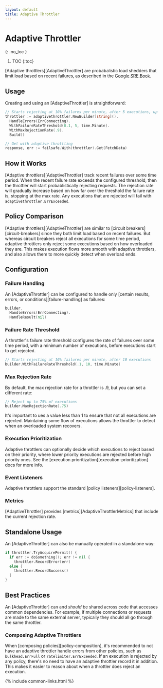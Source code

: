```yaml
---
layout: default
title: Adaptive Throttler
---
```


# Adaptive Throttler
{: .no_toc }

1. TOC
{:toc}

[Adaptive throttlers][AdaptiveThrottler] are probabalistic load shedders that limit load based on recent failures, as described in the [Google SRE Book][throttling].

## Usage

Creating and using an [AdaptiveThrottler] is straightforward:

```go
// Starts rejecting at 10% failures per minute, after 5 executions, up to 90% max rejections
throttler := adaptivethrottler.NewBuilder[string]().
  HandleErrors(ErrConnecting).
  WithFailureRateThreshold(0.1, 5, time.Minute).
  WithMaxRejectionRate(.9).
  Build()

// Get with adaptive throttling
response, err := failsafe.With(throttler).Get(FetchData)
```

## How it Works

[Adaptive throttlers][AdaptiveThrottler] track recent failures over some time period. When the recent failure rate exceeds the configured threshold, then the throttler will start probablistically rejecting requests. The rejection rate will gradually increase based on how far over the threshold the failure rate is, stopping at the max rate. Any executions that are rejected will fail with `adaptivethrottler.ErrExceeded`.

## Policy Comparison

[Adaptive throttlers][AdaptiveThrottler] are similar to [circuit breakers][circuit-breakers] since they both limit load based on recent failures. But whereas circuit breakers reject all executions for some time period, adaptive throttlers only reject some executions based on how overloaded they are. This makes execution flows more smooth with adaptive throttlers, and also allows them to more quickly detect when overload ends.

## Configuration

### Failure Handling

An [AdaptiveThrottler] can be configured to handle only [certain results, errors, or conditions][failure-handling] as failures:

```go
builder.
  HandleErrors(ErrConnecting).
  HandleResult(nil)
```

### Failure Rate Threshold

A throttler's failure rate threshold configures the rate of failures over some time period, with a minimum number of executions, before executions start to get rejected.

```go
// Starts rejecting at 10% failures per minute, after 10 executions
builder.WithFailureRateThreshold(.1, 10, time.Minute)
```

### Max Rejection Rate

By default, the max rejection rate for a throttler is .9, but you can set a different rate:

```go
// Reject up to 75% of executions
builder.MaxRejectionRate(.75)
```

It's important to ues a value less than 1 to ensure that not all executions are rejected. Maintaining some flow of executions allows the throttler to detect when an overloaded system recovers.

### Execution Prioritization

Adaptive throttlers can optionally decide which executions to reject based on their priority, where lower priority executions are rejected before high priority ones. See the [execution prioritization][execution-prioritization] docs for more info.

### Event Listeners

Adaptive throttlers support the standard [policy listeners][policy-listeners].

### Metrics

[AdaptiveThrottler] provides [metrics][AdaptiveThrottlerMetrics] that include the current rejection rate. 

## Standalone Usage

An [AdaptiveThrottler] can also be manually operated in a standalone way:

```go
if throttler.TryAcquirePermit() {
  if err := doSomething(); err != nil {
    throttler.RecordError(err)
  else {
    throttler.RecordSuccess()
  }
}
```

## Best Practices

An [AdaptiveThrottler] can and *should* be shared across code that accesses common dependencies. For example, if multiple connections or requests are made to the same external server, typically they should all go through the same throttler.

### Composing Adaptive Throttlers

When [composing policies][policy-composition], it's recommended to not have an adaptive throttler handle errors from other policies, such as `bulkhead.ErrFull` or `ratelimiter.ErrExceeded`. If an execution is rejected by any policy, there's no need to have an adaptive throttler record it in addition. This makes it easier to reason about when a throttler does reject an execution.

[throttling]: https://sre.google/sre-book/handling-overload/#client-side-throttling-a7sYUg

{% include common-links.html %}